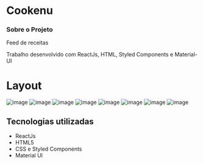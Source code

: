 # Cookenu  



### Sobre o Projeto

Feed de receitas

Trabalho desenvolvido com ReactJs, HTML, Styled Components e Material-UI

# Layout

![image](https://user-images.githubusercontent.com/88106798/140987861-21ae7042-9704-4fdf-9159-643825f4ed41.png)
![image](https://user-images.githubusercontent.com/88106798/140987881-426f8358-9e92-4f2c-9f7a-09166a6b5388.png)
![image](https://user-images.githubusercontent.com/88106798/140987903-16e79283-8a0c-4a52-bc15-234ec7c6246d.png)
![image](https://user-images.githubusercontent.com/88106798/140987914-60f010b0-1367-4747-92ed-374c707180dd.png)
![image](https://user-images.githubusercontent.com/88106798/140987931-1571aa33-7863-4465-9514-50eebe693186.png)
![image](https://user-images.githubusercontent.com/88106798/140987946-0d074a76-7862-490a-a3aa-6cd13dfe7941.png)
![image](https://user-images.githubusercontent.com/88106798/140987966-77a318cb-c8a2-44dc-870b-7ad29f563c9c.png)
![image](https://user-images.githubusercontent.com/88106798/140987972-199c5409-c988-4119-b555-82d9db73c260.png)

<h2>Tecnologias utilizadas</h2>

<ul>
  <li>ReactJs
  <li>HTML5 
  <li>CSS e Styled Components 
  <li>Material UI

</ul>



